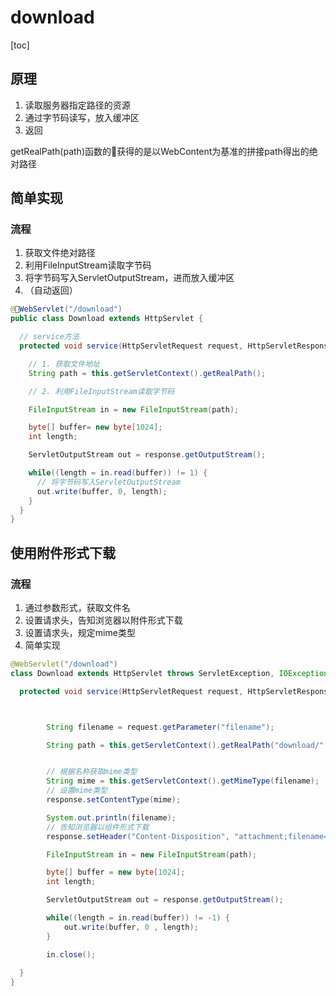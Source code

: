 # download
[toc]


## 原理

1. 读取服务器指定路径的资源
2. 通过字节码读写，放入缓冲区
3. 返回

getRealPath(path)函数的获得的是以WebContent为基准的拼接path得出的绝对路径

## 简单实现

### 流程

1. 获取文件绝对路径
2. 利用FileInputStream读取字节码
3. 将字节码写入ServletOutputStream，进而放入缓冲区
4. （自动返回）


```java
@WebServlet("/download")
public class Download extends HttpServlet {

  // service方法
  protected void service(HttpServletRequest request, HttpServletResponse response) throws ServletException, IOException {

    // 1. 获取文件地址
    String path = this.getServletContext().getRealPath();

    // 2. 利用FileInputStream读取字节码

    FileInputStream in = new FileInputStream(path);

    byte[] buffer= new byte[1024];
    int length;

    ServletOutputStream out = response.getOutputStream();

    while((length = in.read(buffer)) != 1) {
      // 将字节码写入ServletOutputStream
      out.write(buffer, 0, length);
    }
  }
}
```



## 使用附件形式下载

### 流程
1. 通过参数形式，获取文件名
2. 设置请求头，告知浏览器以附件形式下载
3. 设置请求头，规定mime类型
4. 简单实现


```java
@WebServlet("/download")
class Download extends HttpServlet throws ServletException, IOException {

  protected void service(HttpServletRequest request, HttpServletResponse response) {



		String filename = request.getParameter("filename");

		String path = this.getServletContext().getRealPath("download/" + filename);


		// 根据名称获取mime类型
		String mime = this.getServletContext().getMimeType(filename);
		// 设置mime类型
		response.setContentType(mime);

		System.out.println(filename);
		// 告知浏览器以组件形式下载
		response.setHeader("Content-Disposition", "attachment;filename=" + filename);

		FileInputStream in = new FileInputStream(path);

		byte[] buffer = new byte[1024];
		int length;

		ServletOutputStream out = response.getOutputStream();

		while((length = in.read(buffer)) != -1) {
			out.write(buffer, 0 , length);
		}

		in.close();
		
  }
}
```
